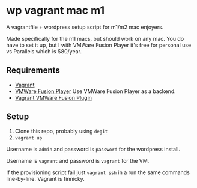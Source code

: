 # wp vagrant mac m1
A vagrantfile + wordpress setup script for m1/m2 mac enjoyers.

Made specifically for the m1 macs, but should work on any mac.
You do have to set it up, but I with VMWare Fusion Player it's
free for personal use vs Parallels which is $80/year.

## Requirements
- [Vagrant](https://www.vagrantup.com/downloads)
- [VMWare Fusion Player](https://customerconnect.vmware.com/en/evalcenter?p=fusion-player-personal-13)
Use VMWare Fusion Player as a backend.
- [Vagrant VMWare Fusion Plugin](https://developer.hashicorp.com/vagrant/docs/providers/vmware/installation)


## Setup

1. Clone this repo, probably using `degit`
2. `vagrant up`

Username is `admin` and password is `password` for the wordpress install.

Username is `vagrant` and password is `vagrant` for the VM.

If the provisioning script fail just `vagrant ssh` in a run the same commands line-by-line.
Vagrant is finnicky.
